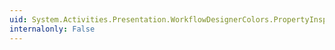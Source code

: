```yaml
---
uid: System.Activities.Presentation.WorkflowDesignerColors.PropertyInspectorBackgroundBrushKey
internalonly: False
---
```

